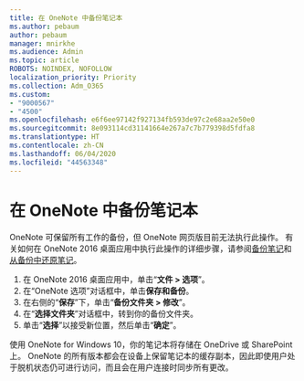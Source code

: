 ```yaml
---
title: 在 OneNote 中备份笔记本
ms.author: pebaum
author: pebaum
manager: mnirkhe
ms.audience: Admin
ms.topic: article
ROBOTS: NOINDEX, NOFOLLOW
localization_priority: Priority
ms.collection: Adm_O365
ms.custom:
- "9000567"
- "4500"
ms.openlocfilehash: e6f6ee97142f927134fb593de97c2e68aa2e50e0
ms.sourcegitcommit: 8e093114cd31141664e267a7c7b779398d5fdfa8
ms.translationtype: HT
ms.contentlocale: zh-CN
ms.lasthandoff: 06/04/2020
ms.locfileid: "44563348"
---
```

# <a name="backup-notebooks-in-onenote"></a>在 OneNote 中备份笔记本

OneNote 可保留所有工作的备份，但 OneNote 网页版目前无法执行此操作。 有关如何在 OneNote 2016 桌面应用中执行此操作的详细步骤，请参阅[备份笔记](https://support.office.com/article/back-up-notes-f58b34b0-611d-435e-87fa-7942a1767af4#id0eaabaaa=2016,_2013,_2010)和 [从备份中还原笔记](https://support.microsoft.com/office/5daf9cb0-6769-4998-a5de-f044fdd0d831)。

1. 在 OneNote 2016 桌面应用中，单击“**文件 > 选项**”。
2. 在“OneNote 选项”对话框中，单击**保存和备份**。
3. 在右侧的“**保存**”下，单击“**备份文件夹 > 修改**”。
4. 在“**选择文件夹**”对话框中，转到你的备份文件夹。
5. 单击“**选择**”以接受新位置，然后单击“**确定**”。

使用 OneNote for Windows 10，你的笔记本将存储在 OneDrive 或 SharePoint 上。 OneNote 的所有版本都会在设备上保留笔记本的缓存副本，因此即使用户处于脱机状态仍可进行访问，而且会在用户连接时同步所有更改。
